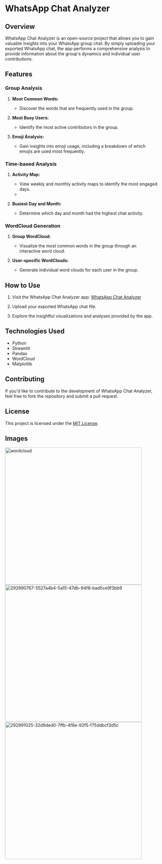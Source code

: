 # WhatsApp Chat Analyzer



## Overview

WhatsApp Chat Analyzer is an open-source project that allows you to gain valuable insights into your WhatsApp group chat. By simply uploading your exported WhatsApp chat, the app performs a comprehensive analysis to provide information about the group's dynamics and individual user contributions.

## Features

### Group Analysis

1. **Most Common Words:**
   - Discover the words that are frequently used in the group.

2. **Most Busy Users:**
   - Identify the most active contributors in the group.

3. **Emoji Analysis:**
   - Gain insights into emoji usage, including a breakdown of which emojis are used most frequently.

### Time-based Analysis

1. **Activity Map:**
   - View weekly and monthly activity maps to identify the most engaged days.
   - 

2. **Busiest Day and Month:**
   - Determine which day and month had the highest chat activity.

### WordCloud Generation

1. **Group WordCloud:**
   - Visualize the most common words in the group through an interactive word cloud.

2. **User-specific WordClouds:**
   - Generate individual word clouds for each user in the group.

## How to Use

1. Visit the WhatsApp Chat Analyzer app: [WhatsApp Chat Analyzer](https://wca-pulsating-fcvsd6cf8gdtnk5dvcqqzk.streamlit.app/)

2. Upload your exported WhatsApp chat file.

3. Explore the insightful visualizations and analyses provided by the app.

## Technologies Used

- Python
- Streamlit
- Pandas
- WordCloud
- Matplotlib

## Contributing

If you'd like to contribute to the development of WhatsApp Chat Analyzer, feel free to fork the repository and submit a pull request.

## License

This project is licensed under the [MIT License](LICENSE).

## Images
<img width="450" alt="wordcloud" src="https://github.com/NeuralNoble/whatsapp-chat-analyser/assets/156664113/5fc5b542-56be-4eac-a4cd-4af648b724e0">

<img width="450" alt="292990767-5527a4b4-5a15-47db-94f8-bad5ce9f3bb9" src="https://github.com/NeuralNoble/whatsapp-chat-analyser/assets/156664113/b6b164ff-0f9d-449b-9ba1-2234d99004d6">


<img width="450" alt="292991025-32d9ded0-7ffb-4f8e-92f5-f75ddbcf3d5c" src="https://github.com/NeuralNoble/whatsapp-chat-analyser/assets/156664113/2074340a-e925-4105-9efa-bc9d01eeaec6">
